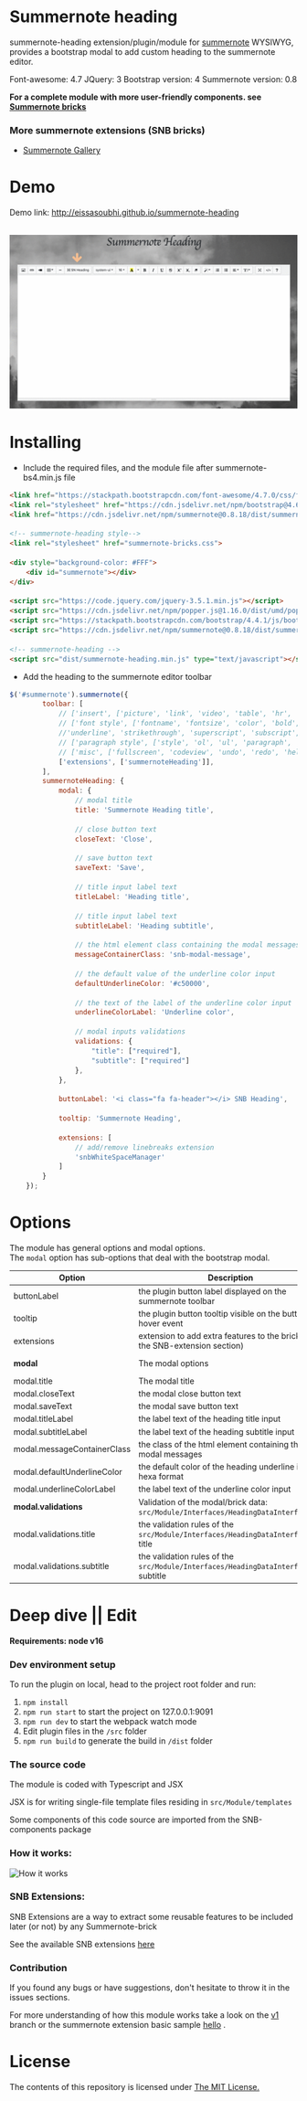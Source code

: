 

# Summernote heading
summernote-heading extension/plugin/module for [summernote](https://github.com/summernote/summernote/) WYSIWYG, provides a bootstrap modal to add custom heading to the summernote editor.

Font-awesome: 4.7
JQuery: 3
Bootstrap version: 4
Summernote version: 0.8

**For a complete module with more user-friendly components. see [Summernote bricks](https://github.com/eissasoubhi/summernote-bricks)**

### More summernote extensions (SNB bricks)
 - [Summernote Gallery](https://github.com/eissasoubhi/summernote-gallery)

# Demo

Demo link:
http://eissasoubhi.github.io/summernote-heading <br><br>

![Summernote heading demo](demo.gif?raw=true "Summernote heading demo")

# Installing
- Include the required files, and the module file after summernote-bs4.min.js file

```html
<link href="https://stackpath.bootstrapcdn.com/font-awesome/4.7.0/css/font-awesome.min.css" rel="stylesheet" >
<link rel="stylesheet" href="https://cdn.jsdelivr.net/npm/bootstrap@4.6.1/dist/css/bootstrap.min.css">
<link href="https://cdn.jsdelivr.net/npm/summernote@0.8.18/dist/summernote-bs4.min.css" rel="stylesheet">

<!-- summernote-heading style-->
<link rel="stylesheet" href="summernote-bricks.css">

<div style="background-color: #FFF">
    <div id="summernote"></div>
</div>

<script src="https://code.jquery.com/jquery-3.5.1.min.js"></script>
<script src="https://cdn.jsdelivr.net/npm/popper.js@1.16.0/dist/umd/popper.min.js"></script>
<script src="https://stackpath.bootstrapcdn.com/bootstrap/4.4.1/js/bootstrap.min.js"></script>
<script src="https://cdn.jsdelivr.net/npm/summernote@0.8.18/dist/summernote-bs4.min.js"></script>

<!-- summernote-heading -->
<script src="dist/summernote-heading.min.js" type="text/javascript"></script>
```
- Add the heading to the summernote editor toolbar

```javascript
$('#summernote').summernote({
        toolbar: [
            // ['insert', ['picture', 'link', 'video', 'table', 'hr', 'summernoteHeading']],
            // ['font style', ['fontname', 'fontsize', 'color', 'bold', 'italic', 
            //'underline', 'strikethrough', 'superscript', 'subscript', 'clear']],
            // ['paragraph style', ['style', 'ol', 'ul', 'paragraph', 'height']],
            // ['misc', ['fullscreen', 'codeview', 'undo', 'redo', 'help']]
            ['extensions', ['summernoteHeading']],
        ],
        summernoteHeading: {
            modal: {
                // modal title
                title: 'Summernote Heading title',

                // close button text
                closeText: 'Close',

                // save button text
                saveText: 'Save',

                // title input label text
                titleLabel: 'Heading title',

                // title input label text
                subtitleLabel: 'Heading subtitle',

                // the html element class containing the modal messages
                messageContainerClass: 'snb-modal-message',

                // the default value of the underline color input
                defaultUnderlineColor: '#c50000',

                // the text of the label of the underline color input
                underlineColorLabel: 'Underline color',

                // modal inputs validations
                validations: {
                    "title": ["required"],
                    "subtitle": ["required"]
                },
            },

            buttonLabel: '<i class="fa fa-header"></i> SNB Heading',

            tooltip: 'Summernote Heading',

            extensions: [
                // add/remove linebreaks extension
                'snbWhiteSpaceManager'
            ]
        }
    });
```

# Options

The module has general options and modal options.<br>
The `modal` option has sub-options that deal with the bootstrap modal.<br>

| Option                      | Description                                                                            | Default                                 | Type                                                            |
|-----------------------------|----------------------------------------------------------------------------------------|-----------------------------------------|-----------------------------------------------------------------|
| buttonLabel                 | the plugin button label displayed on the summernote toolbar                            | <i class="fa fa-header"></i> SN Heading | string                                                          |
| tooltip                     | the plugin button tooltip visible on the button hover event                            | Summernote Heading                      | string                                                          |
| extensions                  | extension to add extra features to the brick (see the SNB-extension section)           | ['snbWhiteSpaceManager']                | array                                                           |
| **modal**                   | The modal options                                                                      | -                                       | object: `src/Module/Interfaces/HeadingModalOptionsInterface.ts` |
| modal.title                 | The modal title                                                                        | summernote heading title                | string                                                          |
| modal.closeText             | the modal close button text                                                            | Close                                   | string                                                          |
| modal.saveText              | the modal save button text                                                             | Save                                    | string                                                          |
| modal.titleLabel            | the label text of the heading title input                                              | Heading title                           | string                                                          |
| modal.subtitleLabel         | the label text of the heading subtitle input                                           | Heading subtitle                        | string                                                          |
| modal.messageContainerClass | the class of the html element containing the modal messages                            | snb-modal-message                       | string                                                          |
| modal.defaultUnderlineColor | the default color of the heading underline in hexa format                              | #c50000                                 | string                                                          |
| modal.underlineColorLabel   | the label text of the underline color input                                            | Underline color                         | string                                                          |
| **modal.validations**       | Validation of the modal/brick data: `src/Module/Interfaces/HeadingDataInterface.ts`    | -                                       | object                                                          |
| modal.validations.title     | the validation rules of the `src/Module/Interfaces/HeadingDataInterface.ts` title      | ["required"]                            | array                                                           |
| modal.validations.subtitle  | the validation rules of the  `src/Module/Interfaces/HeadingDataInterface.ts`  subtitle | ["required"]                            | array                                                           |

# Deep dive || Edit

**Requirements: node v16**

### Dev environment setup
To run the plugin on local, head to the project root folder and run:
1. `npm install`
2. `npm run start` to start the project on 127.0.0.1:9091
3. `npm run dev` to start the webpack watch mode
4. Edit plugin files in the `/src` folder 
5. `npm run build` to generate the build in `/dist` folder

### The source code
The module is coded with Typescript and JSX

JSX is for writing single-file template files residing in `src/Module/templates`

Some components of this code source are imported from the SNB-components package
### How it works:

![How it works](https://raw.githubusercontent.com/eissasoubhi/SNB-components/main/how-it-works.jpeg?raw=true "How it works")

### SNB Extensions:
SNB Extensions are a way to extract some reusable features to be included later (or not) by any Summernote-brick

See the available SNB extensions [here](https://github.com/eissasoubhi/SNB-components#readme)

### Contribution
If you found any bugs or have suggestions, don't hesitate to throw it in the issues sections.

For more understanding of how this module works take a look on the [v1](https://github.com/eissasoubhi/summernote-gallery/tree/v1) branch or the summernote extension basic sample [hello](https://github.com/summernote/summernote/blob/v0.7.0/examples/plugin-hello.html) .

# License
The contents of this repository is licensed under [The MIT License.](https://opensource.org/licenses/MIT)
